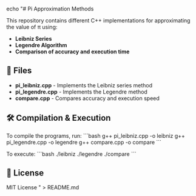 echo "# Pi Approximation Methods

This repository contains different C++ implementations for approximating the value of π using:
- **Leibniz Series**
- **Legendre Algorithm**
- **Comparison of accuracy and execution time**

## 📂 Files
- **pi_leibniz.cpp** - Implements the Leibniz series method
- **pi_legendre.cpp** - Implements the Legendre method
- **compare.cpp** - Compares accuracy and execution speed

## 🛠️ Compilation & Execution
To compile the programs, run:
\`\`\`bash
g++ pi_leibniz.cpp -o leibniz
g++ pi_legendre.cpp -o legendre
g++ compare.cpp -o compare
\`\`\`

To execute:
\`\`\`bash
./leibniz
./legendre
./compare
\`\`\`

## 📜 License
MIT License
" > README.md
